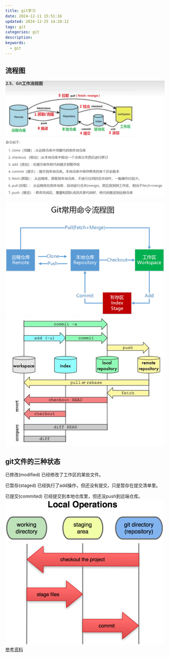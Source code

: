 ```yaml
---
title: git学习
date: 2024-12-11 15:51:16
updated: 2024-12-25 14:28:12
tags: git
categories: git
description: 
keywords:
  - git
---
```

流程图
---
![alt text](git学习/image.png)

![alt text](git学习/image-1.png)
![alt text](git学习/image-2.png)

git文件的三种状态
---
已修改(modified)
已经修改了工作区的某些文件。

已暂存(staged)
已经执行了add操作，但还没有提交，只是暂存在提交清单里。

已提交(commited)
已经提交到本地仓库里，但还没push到远端仓库。
![alt text](git学习/image-3.png)
[参考资料](https://cycle263.github.io/blogs/team/git/advanced.html)